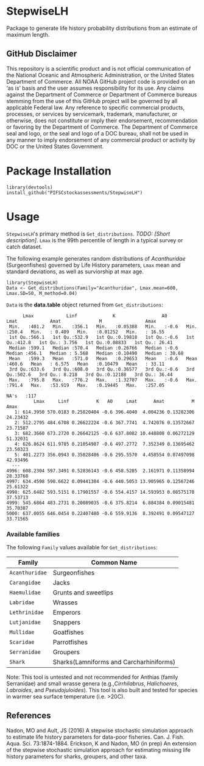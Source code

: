 # StepwiseLH
Package to generate life history probability distributions from an estimate of maximum length.

## GitHub Disclaimer
This repository is a scientific product and is not official communication of the National Oceanic and Atmospheric Administration, or the United States Department of Commerce. All NOAA GitHub project code is provided on an ‘as is’ basis and the user assumes responsibility for its use. Any claims against the Department of Commerce or Department of Commerce bureaus stemming from the use of this GitHub project will be governed by all applicable Federal law. Any reference to specific commercial products, processes, or services by servicemark, trademark, manufacturer, or otherwise, does not constitute or imply their endorsement, recommendation or favoring by the Department of Commerce. The Department of Commerce seal and logo, or the seal and logo of a DOC bureau, shall not be used in any manner to imply endorsement of any commercial product or activity by DOC or the United States Government.

# Package Installation

```
library(devtools)
install_github("PIFSCstockassessments/StepwiseLH")
```

# Usage

`StepwiseLH`'s primary method is `Get_distributions`. *TODO: [Short description]*. `Lmax` is the 99th percentile of length in a typical survey or catch dataset.


The following example generates random distributions of _Acanthuridae_ (Surgeonfishes) governed by Life History parameters, `Lmax` mean and standard deviations, as well as surviorship at max age.
```
library(StepwiseLH)
Data <- Get_distributions(Family="Acanthuridae", Lmax.mean=600, Lmax.SD=50, M_method=0.04)
```
`Data` is the **data.table** object returned from `Get_distributions`:
```
      Lmax            Linf             K                 A0            Lmat            Amat              M                Amax       
 Min.   :401.2   Min.   :356.1   Min.   :0.05388   Min.   :-0.6   Min.   :250.4   Min.   : 0.409   Min.   :0.01252   Min.   : 16.55  
 1st Qu.:566.1   1st Qu.:532.9   1st Qu.:0.19818   1st Qu.:-0.6   1st Qu.:412.8   1st Qu.: 3.756   1st Qu.:0.08833   1st Qu.: 26.41  
 Median :599.1   Median :570.4   Median :0.26766   Median :-0.6   Median :456.1   Median : 5.568   Median :0.10490   Median : 30.68  
 Mean   :599.3   Mean   :571.0   Mean   :0.29653   Mean   :-0.6   Mean   :460.6   Mean   : 6.575   Mean   :0.10479   Mean   : 33.11  
 3rd Qu.:633.6   3rd Qu.:608.0   3rd Qu.:0.36577   3rd Qu.:-0.6   3rd Qu.:502.6   3rd Qu.: 8.218   3rd Qu.:0.12188   3rd Qu.: 36.44  
 Max.   :795.8   Max.   :776.2   Max.   :1.32707   Max.   :-0.6   Max.   :791.4   Max.   :53.919   Max.   :0.19445   Max.   :257.05  
                                                                                  NA's   :117                                        
          Lmax     Linf          K   A0     Lmat      Amat          M     Amax
   1: 614.3950 570.0183 0.25820404 -0.6 396.4040  4.004236 0.13282306 24.23432
   2: 512.2795 484.6708 0.26622224 -0.6 367.7741  4.742076 0.13572667 23.71587
   3: 682.3660 673.2720 0.26642125 -0.6 637.8082 10.448808 0.06272129 51.32031
   4: 626.8624 611.9785 0.21054987 -0.6 497.2772  7.352349 0.13695462 23.50323
   5: 401.2273 356.0943 0.35028486 -0.6 295.5570  4.458554 0.07497098 42.93496
  ---                                                                         
4996: 608.2304 597.3491 0.52836143 -0.6 458.5285  2.161971 0.11358994 28.33768
4997: 634.4598 590.6622 0.09441384 -0.6 440.5053 13.905965 0.12567246 25.61322
4998: 625.6482 593.5151 0.17901557 -0.6 554.4157 14.593953 0.08575178 37.53713
4999: 545.6864 483.2731 0.20089035 -0.6 375.8214  6.884384 0.09015481 35.70387
5000: 637.0055 646.0454 0.22407480 -0.6 559.9136  8.392491 0.09547127 33.71565
```

### Available families

The following `Family` values available for `Get_distributions`:


| Family             | Common Name                            |
| ------------------ | ---------------------------------------|
| `Acanthuridae`     | Surgeonfishes                          |
| `Carangidae`       | Jacks                                  |
| `Haemulidae`       | Grunts and sweetlips                   |
| `Labridae`         | Wrasses                                |
| `Lethrinidae`      | Emperors                               |
| `Lutjanidae`       | Snappers                               |
| `Mullidae`         | Goatfishes                             |
| `Scaridae`         | Parrotfishes                           |
| `Serranidae`       | Groupers                               |
| `Shark`            | Sharks(Lamniforms and Carcharhiniforms)|

Note: This tool is untested and not recommended for Anthias (family Serranidae) and small wrasse genera 
(e.g.,*Cirrhilabrus*, *Halichoeres*, *Labroides*, and *Pseudojuloides*). This tool is also built and tested for species in warmer sea surface temperature (i.e. >20C).


## References 
Nadon, MO and Ault, JS (2016) A stepwise stochastic simulation approach to estimate life history parameters 
	for data-poor fisheries. Can. J. Fish. Aqua. Sci. 73:1874-1884.
Erickson, K and Nadon, MO (in prep) An extension of the stepwise stochastic simulation approach for estimating missing life history parameters
	for sharks, groupers, and other taxa.


